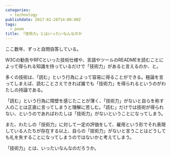 ```yaml
---
categories:
  - technology
publishdate: 2017-02-28T14:00:00Z
tags:
  - poem
title: 「技術力」とはいったいなんなのか
---
```


ここ数年、ずっと自問自答している。

W3Cの勧告やRFCといった技術仕様や、言語やツールのREADMEを読むことによって得られる知識を持っているだけで「技術力」があると言えるのか、と。

<!--more-->

多くの技術は、「読む」という行為によって容易に得ることができる。極論を言ってしまえば、読むことさえできれば誰でも「技術力」を得られるというのがわたしの持論である。

「読む」という行為に障壁を感じたことが薄く、「技術力」がないと自らを称す人のことは正直に言ってしまうと理解に苦しむ。「読む」だけでは技術が得られない、というのであればわたしは「技術力」がないということになってしまう。

また、わたしの「技術力」に対して一定の評価をして、雇用という形でそれ表現している人たちが存在する以上、自らの「技術力」がないと言うことはどうしても礼を失することになってしまうのではないかと考えてしまう。

「技術力」とは、いったいなんなのだろうか。
